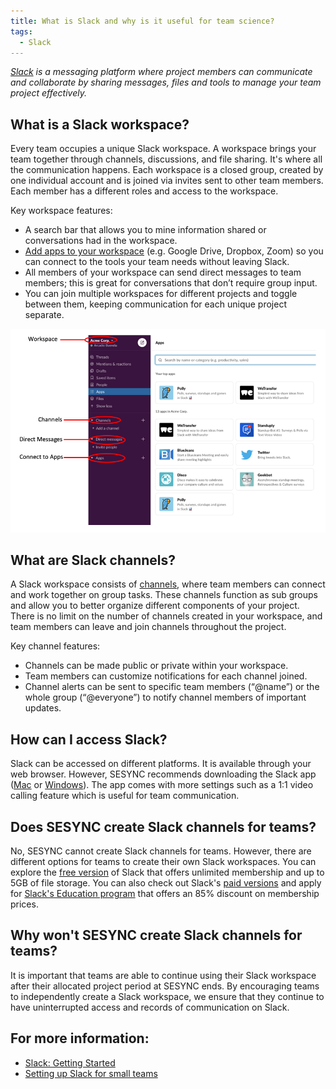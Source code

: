 ```yaml
---
title: What is Slack and why is it useful for team science? 
tags:
  - Slack 
---
```


*[Slack](https://slack.com/help/articles/115004071768-What-is-Slack-) is a messaging platform where project members can communicate and collaborate by sharing messages, files and tools to manage your team project effectively.*

## What is a Slack workspace?

Every team occupies a unique Slack workspace.  A workspace brings your team together through channels, discussions, and file sharing.  It's where all the communication happens.  Each workspace is a closed group, created by one individual account and is joined via invites sent to other team members. Each member has a different roles and access to the workspace. 

Key workspace features: 
* A search bar that allows you to mine information shared or conversations had in the workspace. 
* [Add apps to your workspace](https://slack.com/help/articles/360001537467-Guide-to-apps-in-Slack) (e.g. Google Drive, Dropbox, Zoom) so you can connect to the tools your team needs without leaving Slack.  
* All members of your workspace can send direct messages to team members; this is great for conversations that don’t require group input.   
* You can join multiple workspaces for different projects and toggle between them, keeping communication for each unique project separate.  

![Slack Workspace](/assets/images/Slack_FAQ.png)

## What are Slack channels? 

A Slack workspace consists of [channels](https://slack.com/help/articles/360017938993-What-is-a-channel), where team members can connect and work together on group tasks.  These channels function as sub groups and allow you to better organize different components of your project. There is no limit on the number of channels created in your workspace, and team members can leave and join channels throughout the project. 

Key channel features:
* Channels can be made public or private within your workspace. 
* Team members can customize notifications for each channel joined.  
* Channel alerts can be sent to specific team members (“@name”) or the whole group (“@everyone”) to notify channel members of important updates. 

## How can I access Slack? 

Slack can be accessed on different platforms.  It is available through your web browser.  However, SESYNC recommends downloading the Slack app ([Mac](https://slack.com/help/articles/207677868-Download-Slack-for-Mac) or [Windows](https://slack.com/help/articles/209038037-Download-Slack-for-Windows)).  The app comes with more settings such as a 1:1 video calling feature which is useful for team communication. 

## Does SESYNC create Slack channels for teams? 

No, SESYNC cannot create Slack channels for teams.  However, there are different options for teams to create their own Slack workspaces. You can explore the [free version](https://slack.com/help/articles/115002422943-Message-file-and-app-limits-on-the-free-version-of-Slack) of Slack that offers unlimited membership and up to 5GB of file storage. You can also check out Slack's [paid versions](https://app.slack.com/plans/T03P8PL7Q) and apply for [Slack's Education program](https://slack.com/help/articles/206646877-Apply-for-the-Slack-for-Education-discount) that offers an 85% discount on membership prices. 

## Why won't SESYNC create Slack channels for teams? 

It is important that teams are able to continue using their Slack workspace after their allocated project period at SESYNC ends.  By encouraging teams to independently create a Slack workspace, we ensure that they continue to have uninterrupted access and records of communication on Slack. 

## For more information: 

- [Slack: Getting Started](https://slack.com/help/categories/360000049043) 
- [Setting up Slack for small teams](https://slack.com/blog/collaboration/setting-up-slack-for-small-teams)

